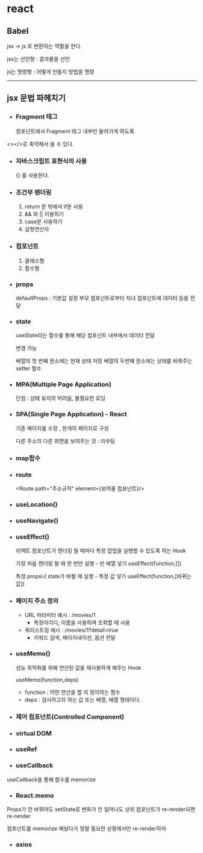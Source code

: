 # react

## Babel

jsx -> js 로 변환하는 역활을 한다.

jsx는 선언형 : 결과물을 선언

js는 명령형 : 어떻게 만들지 방법을 명령

---

## jsx 문법 파헤치기

- ### Fragment 태그

  컴포넌트에서 Fragment 태그 내부만 들어가게 하도록

<></>로 축약해서 쓸 수 있다.

- ### 자바스크립트 표현식의 사용

  {} 를 사용한다.

- ### 조건부 렌더링

  1. return 문 밖에서 if문 사용
  2. && 와 || 이용하기
  3. case문 사용하기
  4. 삼항연산자

- ### 컴포넌트

  1. 클래스형
  2. 함수형

- ### props
  defaultProps : 기본값 설정
  부모 컴포넌트로부터 자녀 컴포넌트에 데이터 등을 전달
- ### state

  useState라는 함수를 통해 해당 컴포넌트 내부에서 데이터 전달

  변경 가능

  배열의 첫 번째 원소에는 현재 상태 저장 배열의 두번째 원소에는 상태를 바꿔주는 setter 함수

- ### MPA(Multiple Page Application)
  단점 : 상태 유지의 어려움, 불필요한 로딩
- ### SPA(Single Page Application) - React

  기존 페이지를 수정 , 한개의 페이지로 구성

  다른 주소의 다른 화면을 보여주는 것 : 라우팅

- ### map함수

- ### route
  <Route path="주소규칙" element={보여줄 컴포넌트}/>
- ### useLocation() 

- ### useNavigate()

- ### useEffect()
    리액트 컴포넌트가 렌더링 될 때마다 특정 잡업을 실행할 수 있도록 하는 Hook
    
    가장 처음 렌더링 될 때 한 번만 실행 - 빈 배열 넣기 useEffect(function,[])
    
    특정 props나 state가 바뀔 때 실행 - 특정 값 넣기 useEffect(function,[바뀌는 값])
- ### 페이지 주소 정의
  - URL 파라미터 예시 : /movies/1
    - 특정아이디, 이름을 사용하여 조회할 때 사용
  - 쿼리스트링 예시 : /movies/1?detail=true
    - 키워드 검색, 페이지네이션, 옵션 전달

- ### useMemo()
  성능 최적화를 위해 연산된 값을 재사용하게 해주는 Hook
  
  useMemo(function,deps)
   - function :  어떤 연산을 할 지 정의하는 함수
   - deps : 검사하고자 하는 값 또는 배열, 배열 형태이다.
   
- ### 제어 컴포넌트(Controlled Component)

- ### virtual DOM

- ### useRef

- ### useCallback
useCallback을 통해 함수를 memorize

- ### React.memo
Props가 안 바뀌어도 setState로 변화가 안 일어나도 상위 컴포넌트가 re-render되면 re-render

컴포넌트를 memorize 해놨다가 정말 필요한 상황에서만 re-render하자

- ### axios


   

